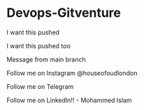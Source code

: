 # Devops-Gitventure

I want this pushed 

I want this pushed too

Message from main branch

Follow me on Instagram @houseofoudlondon

Follow me on Telegram

Follow me on LinkedIn!! - Mohammed Islam 
